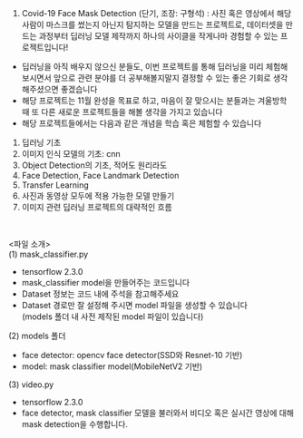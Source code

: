 1. Covid-19 Face Mask Detection (단기, 조장: 구형석)
: 사진 혹은 영상에서 해당 사람이 마스크를 썼는지 아닌지 탐지하는 모델을 만드는 프로젝트로, 데이터셋을 만드는 과정부터 딥러닝 모델 제작까지 하나의 사이클을 작게나마 경험할 수 있는 프로젝트입니다!
* 딥러닝을 아직 배우지 않으신 분들도, 이번 프로젝트를 통해 딥러닝을 미리 체험해보시면서 앞으로 관련 분야를 더 공부해볼지말지 결정할 수 있는 좋은 기회로 생각해주셨으면 좋겠습니다
* 해당 프로젝트는 11월 완성을 목표로 하고, 마음이 잘 맞으시는 분들과는 겨울방학 때 또 다른 새로운 프로젝트들을 해볼 생각을 가지고 있습니다
* 해당 프로젝트들에서는 다음과 같은 개념을 학습 혹은 체험할 수 있습니다
1) 딥러닝 기초
2) 이미지 인식 모델의 기초: cnn
3) Object Detection의 기초, 적어도 원리라도
4) Face Detection, Face Landmark Detection
5) Transfer Learning
6) 사진과 동영상 모두에 적용 가능한 모델 만들기
7) 이미지 관련 딥러닝 프로젝트의 대략적인 흐름
</br>

<파일 소개></br>
(1) mask_classifier.py
* tensorflow 2.3.0
* mask_classifier model을 만들어주는 코드입니다  
* Dataset 정보는 코드 내에 주석을 참고해주세요  
* Dataset 경로만 잘 설정해 주시면 model 파일을 생성할 수 있습니다  
(models 폴더 내 사전 제작된 model 파일이 있습니다)  

(2) models 폴더
* face detector: opencv face detector(SSD와 Resnet-10 기반)
* model: mask classifier model(MobileNetV2 기반)

(3) video.py</br>
* tensorflow 2.3.0
* face detector, mask classifier 모델을 불러와서 비디오 혹은 실시간 영상에 대해 mask detection을 수행합니다.
